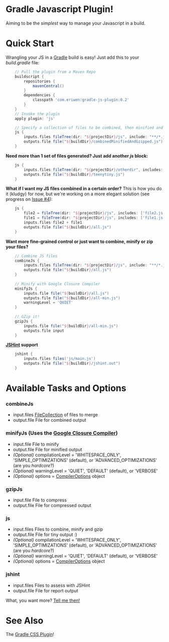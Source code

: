 # Gradle Javascript Plugin! #
Aiming to be the *simplest* way to manage your Javascript in a build.

# Quick Start #
Wrangling your JS in a [Gradle](http://gradle.org) build is easy! Just add this to your *build.gradle* file:

```groovy
    // Pull the plugin from a Maven Repo
    buildscript {
        repositories {
            mavenCentral()
        }
        dependencies {
            classpath 'com.eriwen:gradle-js-plugin:0.2'
        }
    }
    // Invoke the plugin
    apply plugin: 'js'

    // Specify a collection of files to be combined, then minified and finally GZip compressed.
    js {
        inputs.files fileTree(dir: "${projectDir}/js", include: "**/*.js")
        outputs.file file("${buildDir}/combinedMinifiedAndGzipped.js")
    }
```

**Need more than 1 set of files generated? Just add another *js* block:**

```groovy
    js {
        inputs.files fileTree(dir: "${projectDir}/otherdir", includes: ["file1.js", "file2.js"])
        outputs.file file("${buildDir}/teenytiny.js")
    }
```

**What if I want my JS files combined in a certain order?**
This is how you do it (kludgy) for now, but we're working on a more elegant solution (see progress on [Issue #4](https://github.com/eriwen/gradle-js-plugin/issues/4)):

```groovy
    js {
        file2 = fileTree(dir: "${projectDir}/js", includes: ['file2.js'])
        file1 = fileTree(dir: "${projectDir}/js", includes: ['file1.js'])
        inputs.files file2 + file1
        outputs.file file("${buildDir}/all.js")
    }
```

**Want more fine-grained control or just want to combine, minify or zip your files?**

```groovy
    // Combine JS files
    combineJs {
        inputs.files fileTree(dir: "${projectDir}/js", include: "**/*.js")
        outputs.file file("${buildDir}/all.js")
    }
    
    // Minify with Google Closure Compiler
    minifyJs {
        inputs.file file("${buildDir}/all.js")
        outputs.file file("${buildDir}/all-min.js")
        warningLevel = 'QUIET'
    }
    
    // GZip it!
    gzipJs {
        inputs.file file("${buildDir}/all-min.js")
        outputs.file input
    }
```

**[JSHint](http://jshint.com) support**

```groovy
    jshint {
	    inputs.files files('js/main.js')
	    outputs.file file("${buildDir}/jshint.out")
    }
```

# Available Tasks and Options #
### combineJs ###
 - input.files [FileCollection](http://gradle.org/current/docs/javadoc/org/gradle/api/file/FileCollection.html) of files to merge
 - output.file File for combined output

### minifyJs (Uses the [Google Closure Compiler](http://code.google.com/closure/compiler/)) ###
 - input.file File to minify
 - output.file File for minified output
 - *(Optional)* compilationLevel = 'WHITESPACE_ONLY', 'SIMPLE_OPTIMIZATIONS' (default), or 'ADVANCED_OPTIMIZATIONS' (are you *hardcore*?)
 - *(Optional)* warningLevel = 'QUIET', 'DEFAULT' (default), or 'VERBOSE'
 - *(Optional)* options = [CompilerOptions](http://code.google.com/p/closure-compiler/source/browse/trunk/src/com/google/javascript/jscomp/CompilerOptions.java?r=1187) object

### gzipJs ###
 - input.file File to compress
 - output.file File for compressed output

### js ###
 - input.files Files to combine, minify and gzip
 - output.file File for tiny output :)
 - *(Optional)* compilationLevel = 'WHITESPACE_ONLY', 'SIMPLE_OPTIMIZATIONS' (default), or 'ADVANCED_OPTIMIZATIONS' (are you *hardcore*?)
 - *(Optional)* warningLevel = 'QUIET', 'DEFAULT' (default), or 'VERBOSE'
 - *(Optional)* options = [CompilerOptions](http://code.google.com/p/closure-compiler/source/browse/trunk/src/com/google/javascript/jscomp/CompilerOptions.java?r=1187) object

### jshint ###
- input.files Files to assess with JSHint
- output.file File for report output

What, you want more? [Tell me then!](https://github.com/eriwen/gradle-js-plugin/issues)

# See Also #
The [Gradle CSS Plugin](https://github.com/eriwen/gradle-css-plugin)!